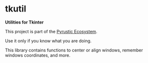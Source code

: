 # tkutil
**Utilities for Tkinter**

This project is part of the [Pyrustic Ecosystem](https://pyrustic.github.io).

Use it only if you know what you are doing.

This library contains functions to center or align windows, remember windows coordinates, and more.
